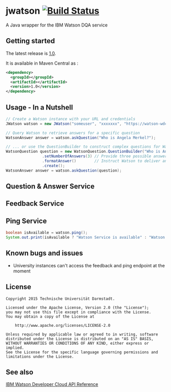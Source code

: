 jwatson [![Build Status](https://magnum.travis-ci.com/Tooa/jwatson.svg?token=fU3LeFzvsi3Z9zuFsRzz)](https://magnum.travis-ci.com/Tooa/jwatson)
=======

A Java wrapper for the IBM Watson DQA service

Getting started
---------------

The latest release is [1.0](https://github.com/...).

It is available in Maven Central as
[](http://search.maven.org/#artifactdetails%7C):

```xml
<dependency>
  <groupId></groupId>
  <artifactId></artifactId>
  <version>1.0</version>
</dependency>
```


Usage - In a Nutshell
-----
```java
// Create a Watson instance with your URL and credentials
JWatson watson = new JWatson("someuser", "xxxxxxx", "https://watson-wdc01.ihost.com/instance/518/deepqa");

// Query Watson to retrieve answers for a specific question
WatsonAnswer answer = watson.askQuestion("Who is Angela Merkel?");

// ... or use the QuestionBuilder to construct complex questions for Watson
WatsonQuestion question = new WatsonQuestion.QuestionBuilder("Who is Anglea Merkel?")
                .setNumberOfAnswers(3) // Provide three possible answers
                .formatAnswer()        // Instruct Watson to deliver answers in HTML 
                .create();
WatsonAnswer answer = watson.askQuestion(question);             
```

Question & Answer Service
-------

Feedback Service
-------

Ping Service
----
```java
boolean isAvailable = watson.ping();
System.out.print(isAvailable ? "Watson Service is available" : "Watson Service is not available");
```

Known bugs and issues
----------------

* University instances can't access the feedback and ping endpoint at the moment

License
-------

```
Copyright 2015 Technische Universität Darmstadt.

Licensed under the Apache License, Version 2.0 (the "License");
you may not use this file except in compliance with the License.
You may obtain a copy of the License at

    http://www.apache.org/licenses/LICENSE-2.0

Unless required by applicable law or agreed to in writing, software
distributed under the License is distributed on an "AS IS" BASIS,
WITHOUT WARRANTIES OR CONDITIONS OF ANY KIND, either express or implied.
See the License for the specific language governing permissions and
limitations under the License.
```

See also
--------
[IBM Watson Developer Cloud API Reference](http://www.ibm.com/smarterplanet/us/en/ibmwatson/developercloud/apis/#!/Question_Answer)
